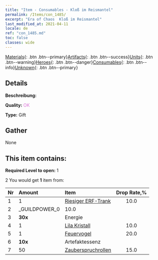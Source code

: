 ```yaml
---
title: "Item - Consumables - Kloß im Reismantel"
permalink: /Items/con_1485/
excerpt: "Era of Chaos  Kloß im Reismantel"
last_modified_at: 2021-04-11
locale: de
ref: "con_1485.md"
toc: false
classes: wide
---
```

 [Materials](/de/Items/){: .btn .btn--primary}[Artifacts](/de/Items/Artifacts/){: .btn .btn--success}[Units](/de/Items/Units/){: .btn .btn--warning}[Heroes](/de/Items/Heroes/){: .btn .btn--danger}[Consumables](/de/Items/Consumables/){: .btn .btn--info}[Unknown](/de/Items/Unknown/){: .btn .btn--primary}

## Details
 **Beschreibung:** 

 **Quality:** <span style="color: #DA70D6">OK</span>

 **Type:** Gift

## Gather

  None

## This item contains:

 **Required Level to open:** 1

 2 You would get **1** item  from:

  | Nr | Amount |     Item    | Drop Rate,% |
  |:---|:-------|:------------|:---------:|
  | 1 | 1 | [Riesiger ERF-Trank](/de/Items/con_703/) | 10.0 | 
  | 2 | _GUILDPOWER_0 | 10.0 | 
  | 3 |  **30x** | Energie |  | 15.0 | 
  | 4 | 1 | [Lila Kristall](/de/Items/con_720/) | 10.0 | 
  | 5 | 1 | [Feuervogel](/de/Items/unt_268/) | 20.0 | 
  | 6 |  **10x** | Artefaktessenz |  | 20.0 | 
  | 7 | 50 | [Zauberspruchrollen](/de/Items/con_694/) | 15.0 | 

